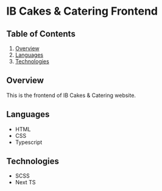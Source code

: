 # IB Cakes & Catering Frontend

## Table of Contents
1. [Overview](#overview)
2. [Languages](#languages)
3. [Technologies](#technologies)

## Overview
This is the frontend of IB Cakes & Catering website. 

## Languages
* HTML
* CSS
* Typescript

## Technologies
* SCSS
* Next TS
